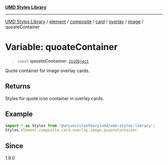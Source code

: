 [**UMD Styles Library**](../../../../../../../../../../README.md)

***

[UMD Styles Library](../../../../../../../../../../README.md) / [element](../../../../../../../../../README.md) / [composite](../../../../../../../README.md) / [card](../../../../../README.md) / [overlay](../../../README.md) / [image](../README.md) / quoateContainer

# Variable: quoateContainer

> `const` **quoateContainer**: [`JssObject`](../../../../../../../../../../utilities/namespaces/transform/type-aliases/JssObject.md)

Quote container for image overlay cards.

## Returns

Styles for quote icon container in overlay cards.

## Example

```typescript
import * as Styles from '@universityofmaryland/web-styles-library';
Styles.element.composite.card.overlay.image.quoateContainer
```

## Since

1.8.0
